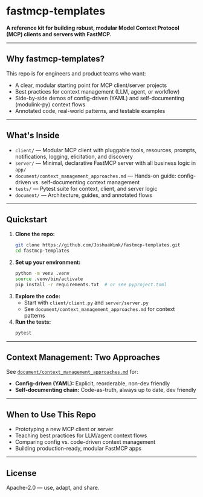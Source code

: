 
# fastmcp-templates

**A reference kit for building robust, modular Model Context Protocol (MCP) clients and servers with FastMCP.**

---

## Why fastmcp-templates?

This repo is for engineers and product teams who want:
- A clear, modular starting point for MCP client/server projects
- Best practices for context management (LLM, agent, or workflow)
- Side-by-side demos of config-driven (YAML) and self-documenting (modulink-py) context flows
- Annotated code, real-world patterns, and testable examples

---

## What's Inside

- `client/` — Modular MCP client with pluggable tools, resources, prompts, notifications, logging, elicitation, and discovery
- `server/` — Minimal, declarative FastMCP server with all business logic in `app/`
- `document/context_management_approaches.md` — Hands-on guide: config-driven vs. self-documenting context management
- `tests/` — Pytest suite for context, client, and server logic
- `document/` — Architecture, guides, and annotated flows

---

## Quickstart

1. **Clone the repo:**
	```sh
	git clone https://github.com/JoshuaWink/fastmcp-templates.git
	cd fastmcp-templates
	```
2. **Set up your environment:**
	```sh
	python -m venv .venv
	source .venv/bin/activate
	pip install -r requirements.txt  # or see pyproject.toml
	```
3. **Explore the code:**
	- Start with `client/client.py` and `server/server.py`
	- See `document/context_management_approaches.md` for context patterns
4. **Run the tests:**
	```sh
	pytest
	```

---

## Context Management: Two Approaches

See [`document/context_management_approaches.md`](document/context_management_approaches.md) for:
- **Config-driven (YAML):** Explicit, reorderable, non-dev friendly
- **Self-documenting chain:** Code-as-truth, always up to date, dev friendly

---

## When to Use This Repo

- Prototyping a new MCP client or server
- Teaching best practices for LLM/agent context flows
- Comparing config vs. code-driven context management
- Building production-ready, modular FastMCP apps

---

## License

Apache-2.0 — use, adapt, and share.
